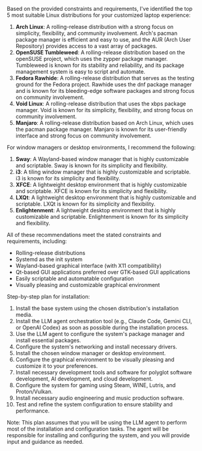 Based on the provided constraints and requirements, I've identified the top 5 most suitable Linux distributions for your customized laptop experience:

1. **Arch Linux**: A rolling-release distribution with a strong focus on simplicity, flexibility, and community involvement. Arch's pacman package manager is efficient and easy to use, and the AUR (Arch User Repository) provides access to a vast array of packages.
2. **OpenSUSE Tumbleweed**: A rolling-release distribution based on the openSUSE project, which uses the zypper package manager. Tumbleweed is known for its stability and reliability, and its package management system is easy to script and automate.
3. **Fedora Rawhide**: A rolling-release distribution that serves as the testing ground for the Fedora project. Rawhide uses the dnf package manager and is known for its bleeding-edge software packages and strong focus on community involvement.
4. **Void Linux**: A rolling-release distribution that uses the xbps package manager. Void is known for its simplicity, flexibility, and strong focus on community involvement.
5. **Manjaro**: A rolling-release distribution based on Arch Linux, which uses the pacman package manager. Manjaro is known for its user-friendly interface and strong focus on community involvement.

For window managers or desktop environments, I recommend the following:

1. **Sway**: A Wayland-based window manager that is highly customizable and scriptable. Sway is known for its simplicity and flexibility.
2. **i3**: A tiling window manager that is highly customizable and scriptable. i3 is known for its simplicity and flexibility.
3. **XFCE**: A lightweight desktop environment that is highly customizable and scriptable. XFCE is known for its simplicity and flexibility.
4. **LXQt**: A lightweight desktop environment that is highly customizable and scriptable. LXQt is known for its simplicity and flexibility.
5. **Enlightenment**: A lightweight desktop environment that is highly customizable and scriptable. Enlightenment is known for its simplicity and flexibility.

All of these recommendations meet the stated constraints and requirements, including:

* Rolling-release distributions
* Systemd as the init system
* Wayland-based graphical interface (with X11 compatibility)
* Qt-based GUI applications preferred over GTK-based GUI applications
* Easily scriptable and automatable configuration
* Visually pleasing and customizable graphical environment

Step-by-step plan for installation:

1. Install the base system using the chosen distribution's installation media.
2. Install the LLM agent orchestration tool (e.g., Claude Code, Gemini CLI, or OpenAI Codex) as soon as possible during the installation process.
3. Use the LLM agent to configure the system's package manager and install essential packages.
4. Configure the system's networking and install necessary drivers.
5. Install the chosen window manager or desktop environment.
6. Configure the graphical environment to be visually pleasing and customize it to your preferences.
7. Install necessary development tools and software for polyglot software development, AI development, and cloud development.
8. Configure the system for gaming using Steam, WINE, Lutris, and Proton/Vulkan.
9. Install necessary audio engineering and music production software.
10. Test and refine the system configuration to ensure stability and performance.

Note: This plan assumes that you will be using the LLM agent to perform most of the installation and configuration tasks. The agent will be responsible for installing and configuring the system, and you will provide input and guidance as needed.